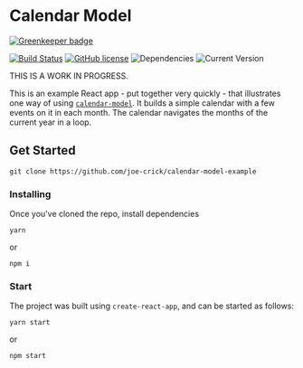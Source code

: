 Calendar Model
==================

[![Greenkeeper badge](https://badges.greenkeeper.io/joe-crick/calendar-model.svg)](https://greenkeeper.io/)

[![Build Status](https://travis-ci.org/joe-crick/calendar-model.svg?branch=master)](https://travis-ci.org/joe-crick/calendar-model)
[![GitHub license](https://img.shields.io/github/license/Day8/re-frame.svg)](license.txt)
![Dependencies](https://img.shields.io/badge/dependencies-up%20to%20date-brightgreen.svg)
![Current Version](https://img.shields.io/badge/version-0.0.1-green.svg)


THIS IS A WORK IN PROGRESS.

This is an example React app - put together very quickly - that illustrates one way of using [`calendar-model`](https://github.com/joe-crick/calendar-model). It builds a simple calendar 
with a few events on it in each month. The calendar navigates the months of the current year in a
loop.

## Get Started

```
git clone https://github.com/joe-crick/calendar-model-example
```

### Installing

Once you've cloned the repo, install dependencies

```
yarn
```
or
```
npm i
```

### Start

The project was built using `create-react-app`, and can be started as follows:

```
yarn start
```

or

```
npm start
```

